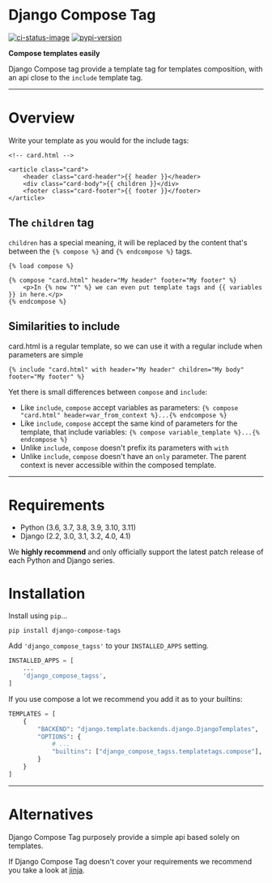 # Django Compose Tag

[![ci-status-image]][ci-status]
[![pypi-version]][pypi]

**Compose templates easily**

Django Compose tag provide a template tag for templates composition, 
with an api close to the `include` template tag.

---

# Overview

Write your template as you would for the include tags:

```jinja
<!-- card.html -->

<article class="card">
    <header class="card-header">{{ header }}</header>
    <div class="card-body">{{ children }}</div>
    <footer class="card-footer">{{ footer }}</footer>
</article>
```

## The `children` tag

`children` has a special meaning, it will be replaced by the content that's between the `{% compose %}` and `{% endcompose %}` tags.

```jinja
{% load compose %}

{% compose "card.html" header="My header" footer="My footer" %}
    <p>In {% now "Y" %} we can even put template tags and {{ variables }} in here.</p>
{% endcompose %}
```

## Similarities to include

card.html is a regular template, so we can use it with a regular include when parameters are simple

```jinja
{% include "card.html" with header="My header" children="My body" footer="My footer" %}
```

Yet there is small differences between `compose` and `include`:

* Like `include`, `compose` accept variables as parameters: `{% compose "card.html" header=var_from_context %}...{% endcompose %}`
* Like `include`, `compose` accept the same kind of parameters for the template, that include variables: `{% compose variable_template %}...{% endcompose %}`
* Unlike `include`, `compose` doesn't prefix its parameters with `with`
* Unlike `include`, `compose` doesn't have an `only` parameter. The parent context is never accessible within the composed template.

----

# Requirements

* Python (3.6, 3.7, 3.8, 3.9, 3.10, 3.11)
* Django (2.2, 3.0, 3.1, 3.2, 4.0, 4.1)

We **highly recommend** and only officially support the latest patch release of
each Python and Django series.

# Installation

Install using `pip`...

    pip install django-compose-tags

Add `'django_compose_tagss'` to your `INSTALLED_APPS` setting.
```python
INSTALLED_APPS = [
    ...
    'django_compose_tagss',
]
```

If you use compose a lot we recommend you add it as to your builtins:

```python
TEMPLATES = [
    {
        "BACKEND": "django.template.backends.django.DjangoTemplates",
        "OPTIONS": {
            # ...
            "builtins": ["django_compose_tagss.templatetags.compose"],
        }
    }
]
```

---

# Alternatives

Django Compose Tag purposely provide a simple api based solely on templates.

If Django Compose Tag doesn't cover your requirements we recommend you take a look at [jinja][jinja-homepage].

[ci-status-image]: https://github.com/HelloWatt/django-compose-tags/actions/workflows/main.yml/badge.svg
[ci-status]: https://github.com/HelloWatt/django-compose-tags/actions/workflows/main.yml
[pypi-version]: https://img.shields.io/pypi/v/django-compose-tags.svg
[pypi]: https://pypi.org/project/django-compose-tags/


[jinja-homepage]: https://jinja.palletsprojects.com
